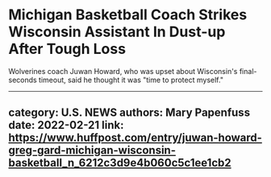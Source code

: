 # Michigan Basketball Coach Strikes Wisconsin Assistant In Dust-up After Tough Loss

Wolverines coach Juwan Howard, who was upset about Wisconsin's final-seconds timeout, said he thought it was "time to protect myself."

---
category: U.S. NEWS
authors: Mary Papenfuss
date: 2022-02-21
link: https://www.huffpost.com/entry/juwan-howard-greg-gard-michigan-wisconsin-basketball_n_6212c3d9e4b060c5c1ee1cb2
---
